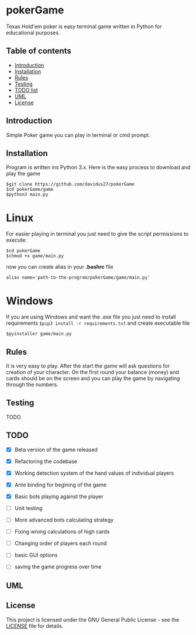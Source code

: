 # pokerGame
Texas Hold'em poker is easy terminal game written in Python for educational purposes.


## Table of contents
* [Introduction](#Introduction)
* [Installation](#Installation)
* [Rules](#Rules)
* [Testing](#Testing)
* [TODO list](#TODO)
* [UML](#UML)
* [License](#License)


## Introduction
Simple Poker game you can play in terminal or cmd prompt. 

## Installation
Program is written ins Python 3.x. 
Here is the easy process to download and play the game

```
$git clone https://github.com/davidus27/pokerGame
$cd pokerGame/game
$python3 main.py
```

# Linux 
For easier playing in terminal you just need to give the script permissions to execute:
```
$cd pokerGame
$chmod +x game/main.py
```
now you can create alias in your __.bashrc__ file 

```
alias name='path-to-the-program/pokerGame/game/main.py'
```

# Windows
If you are using Windows and want the .exe file you just need to install requirements
``$pip3 install -r requirements.txt``
and create executable file 

``$pyinstaller game/main.py``
 


## Rules
It is very easy to play. 
After the start the game will ask questions for creation of your character.
On the first round your balance (money) and cards should be on the screen and you can play the game 
by navigating through the numbers.

## Testing
TODO

## TODO

- [x] Beta version of the game released
- [x] Refactoring the codebase
- [x] Working detection system of the hand values of individual players
- [x] Ante binding for begining of the game
- [x] Basic bots playing against the player
- [ ] Unit testing
- [ ] More advanced bots calculating strategy
- [ ] Fixing wrong calculations of high cards
- [ ] Changing order of players each round
- [ ] basic GUI options
- [ ] saving the game progress over time



## UML

## License
This project is licensed under the GNU General Public License - see the [LICENSE](LICENSE) file for details.
